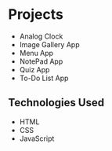# Projects
* Analog  Clock
* Image Gallery App
* Menu App
* NotePad App
* Quiz App
* To-Do List App

## Technologies Used
* HTML
* CSS
* JavaScript
